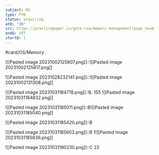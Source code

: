 ```yaml
---
subject: OS
type: PYQ
status: acquiring
atQ: "38"
src: https://practicepaper.in/gate-cse/memory-management?page_no=8
endQ: 107
startQ: 1
---
```

#card/OS/Memory

![[Pasted image 20231002125807.png]]::![[Pasted image 20231002125817.png]] <!--SR:!2023-11-05,4,272-->

![[Pasted image 20231028232141.png]]::![[Pasted image 20231002131308.png]] <!--SR:!2023-11-03,4,270-->

![[Pasted image 20231031184718.png]]::B. 155 ![[Pasted image 20231031184832.png]] <!--SR:!2023-11-05,4,272-->

![[Pasted image 20231031185011.png]]::B![[Pasted image 20231031185040.png]] <!--SR:!2023-11-05,4,272-->

![[Pasted image 20231031185420.png]]::B <!--SR:!2023-11-05,4,272-->

![[Pasted image 20231031185603.png]]::B 1![[Pasted image 20231031185836.png]] <!--SR:!2023-11-05,4,272-->

![[Pasted image 20231031190230.png]]::C 22 <!--SR:!2023-11-05,4,272-->